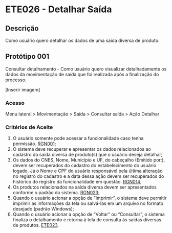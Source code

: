 # ETE026 - Detalhar Saída

## Descrição
Como usuário quero detalhar os dados de uma saída diversa de produto.

## Protótipo 001
<!-- Colocar " ### Descrição resumida"? -->
Consultar detalhamento - Como usuário quero visualizar detalhadamente os dados da movimentação de saída que foi realizada após a finalização do processo.   

[Inserir imagem] <!-- ![alt text](../imagens/ete-026-prot-001.png) -->

### Acesso 
Menu lateral > Movimentação > Saída > Consultar saída > Ação Detalhar 

### Critérios de Aceite 
1. O usuário somente pode acessar a funcionalidade caso tenha permissão. [RGN001](DocumentoDeRegrasv2.md#rgn001);
2. O sistema deve recuperar e apresentar os dados relacionados ao cadastro da saída diversa de produto(s) que o usuário deseja detalhar; 
3. Os dados do CNES, Nome, Município e UF, do cabeçalho (Emitido por:), devem ser recuperados do cadastro do estabelecimento do usuário logado. Já o Nome e CPF do usuário responsável pela última alteração no registro do cadastro e a data dessa ação devem ser recuperados do histórico do registro da funcionalidade em questão. [RGN014](DocumentoDeRegrasv2.md#rgn014);
4. Os produtos relacionados na saída diversa devem ser apresentados conforme o padrão do sistema. [RGN023](DocumentoDeRegrasv2.md#rgn023);
5. Quando o usuário acionar a opção de “Imprimir”, o sistema deve permitir imprimir as informações da tela ou salvá-las em um arquivo no formato desejado (padrão Windows); 
6. Quando o usuário acionar a opção de “Voltar” ou “Consultar”, o sistema finaliza o detalhamento e retorna à tela de consulta às saídas diversas de produtos. [ETE023](ETE023.md).